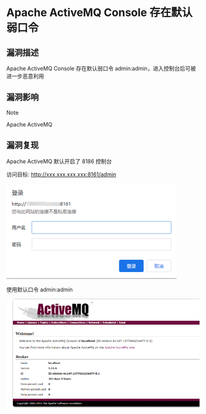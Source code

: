 # Apache ActiveMQ Console 存在默认弱口令

## 漏洞描述

Apache ActiveMQ Console 存在默认弱口令 admin:admin，进入控制台后可被进一步恶意利用

## 漏洞影响

> [!NOTE]
>
> Apache ActiveMQ

## 漏洞复现

Apache ActiveMQ 默认开启了 8186 控制台

访问目标: http://xxx.xxx.xxx.xxx:8161/admin

![](image/mq-1.png)

使用默认口令 admin:admin

![](image/mq-2.png)